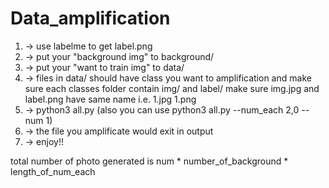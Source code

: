 # Data_amplification
1. -> use labelme to get label.png 
2. -> put your "background img" to background/
3. -> put your "want to train img" to data/
4. -> files in data/ should have class you want to amplification and make sure each classes folder contain img/ and label/
      make sure img.jpg and label.png have same name i.e. 1.jpg 1.png
5. -> python3 all.py (also you can use python3 all.py --num_each 2,0 --num 1)
6. -> the file you amplificate would exit in output
7. -> enjoy!!

total number of photo generated is num * number_of_background * length_of_num_each
